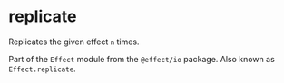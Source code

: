 # replicate

Replicates the given effect `n` times.

Part of the `Effect` module from the `@effect/io` package. Also known as `Effect.replicate`.
